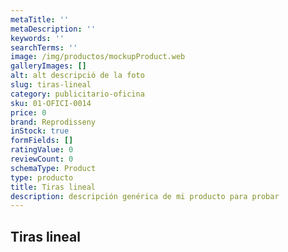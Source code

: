 ```yaml
---
metaTitle: ''
metaDescription: ''
keywords: ''
searchTerms: ''
image: /img/productos/mockupProduct.web
galleryImages: []
alt: alt descripció de la foto
slug: tiras-lineal
category: publicitario-oficina
sku: 01-OFICI-0014
price: 0
brand: Reprodisseny
inStock: true
formFields: []
ratingValue: 0
reviewCount: 0
schemaType: Product
type: producto
title: Tiras lineal
description: descripción genérica de mi producto para probar
---
```

## Tiras lineal
